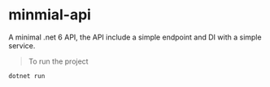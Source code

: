 # minmial-api
A minimal .net 6 API, the API include a simple endpoint and DI with a simple service.

> To run the project 
```bash
dotnet run
```
